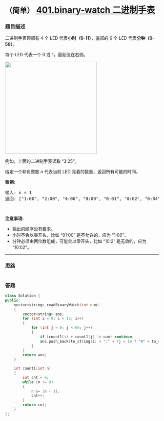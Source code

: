 # `（简单）` [401.binary-watch 二进制手表](https://leetcode-cn.com/problems/binary-watch/)

### 题目描述
<p>二进制手表顶部有 4 个 LED 代表<strong>小时（0-11）</strong>，底部的 6 个 LED 代表<strong>分钟（0-59）</strong>。</p>

<p>每个 LED 代表一个 0 或 1，最低位在右侧。</p>

<p><img style="height:300px" src="https://upload.wikimedia.org/wikipedia/commons/8/8b/Binary_clock_samui_moon.jpg"></p>

<p>例如，上面的二进制手表读取 “3:25”。</p>

<p>给定一个非负整数 <em>n&nbsp;</em>代表当前 LED 亮着的数量，返回所有可能的时间。</p>

<p><strong>案例:</strong></p>

<pre>输入: n = 1
返回: ["1:00", "2:00", "4:00", "8:00", "0:01", "0:02", "0:04", "0:08", "0:16", "0:32"]</pre>

<p>&nbsp;</p>

<p><strong>注意事项:</strong></p>

<ul>
	<li>输出的顺序没有要求。</li>
	<li>小时不会以零开头，比如 “01:00”&nbsp;是不允许的，应为 “1:00”。</li>
	<li>分钟必须由两位数组成，可能会以零开头，比如 “10:2”&nbsp;是无效的，应为 “10:02”。</li>
</ul>


---
### 思路
```
```



### 答题
``` C++
class Solution {
public:
    vector<string> readBinaryWatch(int num) 
    {
        vector<string> ans;
        for (int i = 0; i < 12; i++)
        {
            for (int j = 0; j < 60; j++) 
            {
                if (count1(i) + count1(j) != num) continue;
                ans.push_back(to_string(i) + ":" + (j < 10 ? "0" + to_string(j) : to_string(j)));
            }
        }
        return ans;
    }

    int count1(int n)
    {
        int cnt = 0;
        while (n != 0)
        {
            n &= (n - 1);
            cnt++;
        }
        return cnt;
    }
};

```




